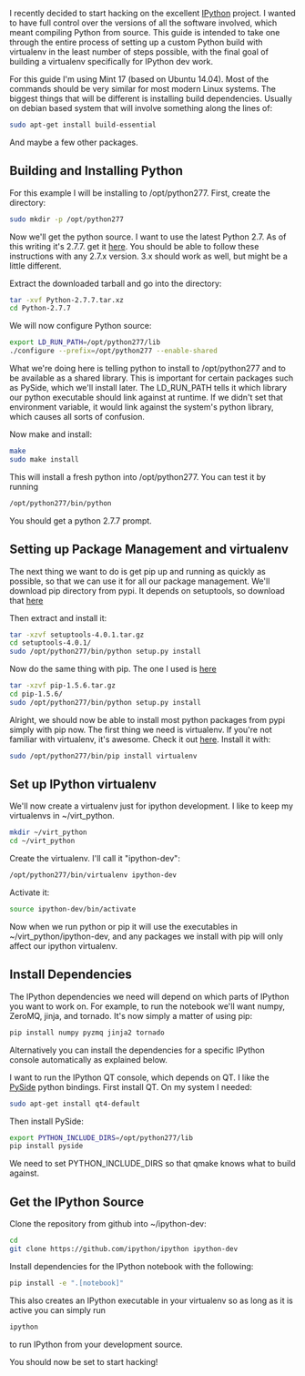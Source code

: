 I recently decided to start hacking on the excellent [IPython](http://ipython.org/)
project. I wanted
to have full control over the versions of all the software involved, which
meant compiling Python from source. This guide is intended to take one through
the entire process of setting up a custom Python build with virtualenv in the
least number of steps possible, with the final goal of building a virtualenv
specifically for IPython dev work.

For this guide I'm using Mint 17 (based on Ubuntu 14.04). Most of the commands
should be very similar for most modern Linux systems. The biggest things that
will be different is installing build dependencies. Usually on debian based
system that will involve something along the lines of:

``` bash
sudo apt-get install build-essential
```

And maybe a few other packages.

## Building and Installing Python

For this example I will be installing to /opt/python277. First, create the
directory:

``` bash
sudo mkdir -p /opt/python277
```

Now we'll get the python source.
I want to use the latest Python 2.7. As of this writing it's 2.7.7.
get it [here](https://www.python.org/ftp/python/2.7.7/Python-2.7.7.tar.xz).
You should be able to follow these instructions with any 2.7.x version. 3.x
should work as well, but might be a little different.

Extract the downloaded tarball and go into the directory:

``` bash
tar -xvf Python-2.7.7.tar.xz
cd Python-2.7.7
```

We will now configure Python source:

``` bash
export LD_RUN_PATH=/opt/python277/lib
./configure --prefix=/opt/python277 --enable-shared
```

What we're doing here is telling python to install to /opt/python277
and to be available as a shared library. This is important for
certain packages such as PySide, which we'll install later. The LD_RUN_PATH tells it which
library our python executable should link against at runtime. If
we didn't set that environment variable, it would link against the
system's python library, which causes all sorts of confusion.

Now make and install:
``` bash
make
sudo make install
```

This will install a fresh python into /opt/python277. You can test it by running

``` bash
/opt/python277/bin/python
```

You should get a python 2.7.7 prompt.

## Setting up Package Management and virtualenv

The next thing we want to do is get pip up and running as quickly as possible,
so that we can use it for all our package management. We'll download pip
directory from pypi. It depends on setuptools, so download that
[here](https://pypi.python.org/packages/source/s/setuptools/setuptools-4.0.1.tar.gz#md5=190b1d4470de9bae0b4414353e14700d)

Then extract and install it:
``` bash
tar -xzvf setuptools-4.0.1.tar.gz
cd setuptools-4.0.1/
sudo /opt/python277/bin/python setup.py install
```

Now do the same thing with pip. The one I used is
[here](https://pypi.python.org/packages/source/p/pip/pip-1.5.6.tar.gz#md5=01026f87978932060cc86c1dc527903e)
``` bash
tar -xzvf pip-1.5.6.tar.gz
cd pip-1.5.6/
sudo /opt/python277/bin/python setup.py install
```

Alright, we should now be able to install most python packages from pypi simply
with pip now. The first thing we need is virtualenv. If you're not familiar with
virtualenv, it's awesome. Check it out [here](http://virtualenv.readthedocs.org/en/latest/).
Install it with:
``` bash
sudo /opt/python277/bin/pip install virtualenv
```

## Set up IPython virtualenv

We'll now create a virtualenv just for ipython development. I like to keep my
virtualenvs in ~/virt_python.
``` bash
mkdir ~/virt_python
cd ~/virt_python
```

Create the virtualenv. I'll call it "ipython-dev":
``` bash
/opt/python277/bin/virtualenv ipython-dev
```

Activate it:
``` bash
source ipython-dev/bin/activate
```

Now when we run python or pip it will use the executables in
~/virt_python/ipython-dev, and any packages we install with pip
will only affect our ipython virtualenv.

## Install Dependencies

The IPython dependencies we need will depend on which parts of IPython you want
to work on. For example, to run the notebook we'll want numpy, ZeroMQ, jinja,
and tornado. It's now simply a
matter of using pip:
``` bash
pip install numpy pyzmq jinja2 tornado
```

Alternatively you can install the dependencies for a specific IPython console
automatically as explained below.

I want to run the IPython QT console, which depends on QT. I like the [PySide](http://qt-project.org/wiki/pyside)
python bindings. First install QT. On my system I needed:
``` bash
sudo apt-get install qt4-default
```

Then install PySide:
``` bash
export PYTHON_INCLUDE_DIRS=/opt/python277/lib
pip install pyside
```

We need to set PYTHON_INCLUDE_DIRS so that qmake knows what to build against.



## Get the IPython Source

Clone the repository from github into ~/ipython-dev:
``` bash
cd
git clone https://github.com/ipython/ipython ipython-dev
```

Install dependencies for the IPython notebook with the following:
``` bash
pip install -e ".[notebook]"
```

This also creates an IPython executable in your virtualenv so as long as it is
active you can simply run
``` bash
ipython
```
to run IPython from your development source.

You should now be set to start hacking!
